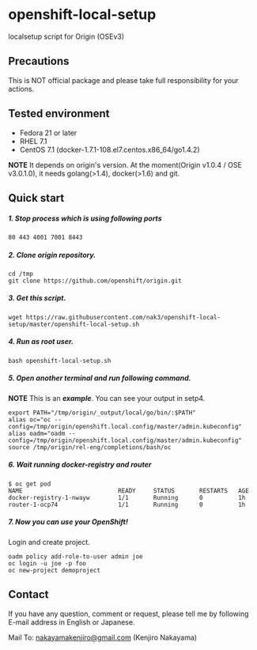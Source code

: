 openshift-local-setup
==================
localsetup script for Origin (OSEv3)

Precautions
----------

This is NOT official package and please take full responsibility for your actions.

Tested environment
----------

- Fedora 21 or later
- RHEL 7.1
- CentOS 7.1 (docker-1.7.1-108.el7.centos.x86_64/go1.4.2)

**NOTE** It depends on origin's version. At the moment(Origin v1.0.4 / OSE v3.0.1.0), it needs golang(>1.4), docker(>1.6) and git.

Quick start
----------

##### 1. Stop process which is using following ports 

~~~
80 443 4001 7001 8443
~~~

##### 2. Clone origin repository.

~~~
cd /tmp
git clone https://github.com/openshift/origin.git
~~~

##### 3. Get this script.

~~~
wget https://raw.githubusercontent.com/nak3/openshift-local-setup/master/openshift-local-setup.sh
~~~

##### 4. Run as root user.

~~~
bash openshift-local-setup.sh
~~~

##### 5. Open another terminal and run following command.

**NOTE** This is an ***example***. You can see your output in setp4.
~~~
export PATH="/tmp/origin/_output/local/go/bin/:$PATH"
alias oc="oc --config=/tmp/origin/openshift.local.config/master/admin.kubeconfig" 
alias oadm="oadm --config=/tmp/origin/openshift.local.config/master/admin.kubeconfig"
source /tmp/origin/rel-eng/completions/bash/oc
~~~

##### 6. Wait running docker-registry and router

~~~
$ oc get pod
NAME                           READY     STATUS       RESTARTS   AGE
docker-registry-1-nwayw        1/1       Running      0          1h
router-1-ocp74                 1/1       Running      0          1h
~~~

##### 7. Now you can use your OpenShift!

Login and create project.

~~~
oadm policy add-role-to-user admin joe
oc login -u joe -p foo
oc new-project demoproject
~~~

Contact
----------

If you have any question, comment or request, please tell me by following E-mail address in English or Japanese.

Mail To: <nakayamakenjiro@gmail.com> (Kenjiro Nakayama)
